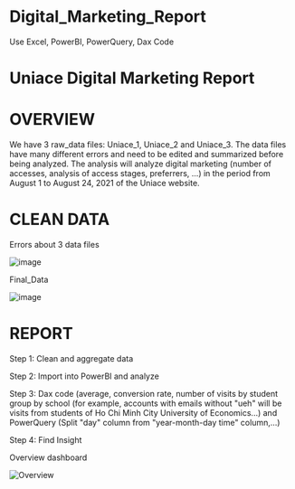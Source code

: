 # Digital_Marketing_Report
Use Excel, PowerBI, PowerQuery, Dax Code
# Uniace Digital Marketing Report
# OVERVIEW
We have 3 raw_data files: Uniace_1, Uniace_2 and Uniace_3. The data files have many different errors and need to be edited and summarized before being analyzed. The analysis will analyze digital marketing (number of accesses, analysis of access stages, preferrers, ...) in the period from August 1 to August 24, 2021 of the Uniace website.
# CLEAN DATA
Errors about 3 data files

![image](https://github.com/user-attachments/assets/a9482987-5e60-4c0b-ab01-21c76715b0bd)

Final_Data

![image](https://github.com/user-attachments/assets/4bb58517-2c1a-4791-9cec-710a6a78f221)

# REPORT
Step 1: Clean and aggregate data

Step 2: Import into PowerBI and analyze

Step 3: Dax code (average, conversion rate, number of visits by student group by school (for example, accounts with emails without "ueh" will be visits from students of Ho Chi Minh City University of Economics...) and PowerQuery (Split "day" column from "year-month-day time" column,...)

Step 4: Find Insight

Overview dashboard

![Overview](https://github.com/user-attachments/assets/c30fe2f8-17c4-40b0-99a5-b584612b3010)

